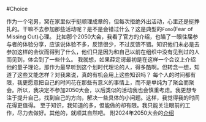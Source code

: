
#Choice

作为一个宅男，窝在家里似乎挺顺理成章的，但每次拒绝外出活动，心里还是挺挣扎的。干嘛不去参加那些活动呢？是不是会错过什么？这是典型的`Fomo`(Fear of Missing Out)心理。
比如那个2050大会，我看了官方的介绍，也瞄了一眼往届参与者的体验分享，应该说体验不多，反馈很少，不过反馈不错。知识他们未必是去参加这样的会议而得到了什么，他们只是因为和自己以前在组织中没有见到过的人而见到，体会到了一些什么。
我就想，如果薛定谔最初是在这样一个会议上介绍他的量子理论，那作为最早听到这个划时代理论的人，得多酷啊。但转念一想，知道了这些又能怎样？对我来说，真的有机会用上这些知识吗？
每个人的时间都有限，我更愿意把自己的时间花在那些有意义的事情上，而不是单纯为了聚会而聚会。所以，我决定不参加2050大会，以后类似的活动我也会慎重考虑。我更想专注于提升自己，找到自己的方向，解决一些具体的小问题。这样，我觉得我的时间花得更值得。
至于知识，我知道的多，但能做的却有限。我只能关注眼前的工作，尽力去做好。其他的，就顺其自然吧。
附2024年2050大会的[介绍](https://mp.weixin.qq.com/s/mi9hCLUUPYQB9SithDIs-A)